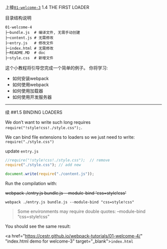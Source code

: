 上接[`01-welcome-3`](/01-welcome-3 "welcome") 1.4 THE FIRST LOADER

目录结构说明

```
01-welcome-4
├─bundle.js  # 编译文件, 无需手动创建
├─content.js # 无需修改
├─entry.js   # 修改文件    
├─index.html # 无需修改
├─README.MD  # doc
├─style.css  # 新增文件
```

这个小教程将引导您完成一个简单的例子。
你将学习:
* 如何安装webpack
* 如何使用webpack
* 如何使用加载器
* 如何使用开发服务器

---------------------------------------

续
##1.5 BINDING LOADERS

We don’t want to write such long requires `require("!style!css!./style.css");`.

We can bind file extensions to loaders so we just need to write: `require("./style.css")`

update `entry.js`

```js
//require("!style!css!./style.css");  // remove
require("./style.css"); // add new

document.write(require("./content.js"));
```

Run the compilation with:

~~webpack ./entry.js bundle.js --module-bind 'css=style!css'~~

```shell
webpack ./entry.js bundle.js --module-bind "css=style!css"
```
> Some environments may require double quotes: –module-bind “css=style!css”

You should see the same result:

<a href="https://cestr.github.io/webpack-tutorials/01-welcome-4/" "index.html demo for welcome-3" target="_blank">`index.html`</a>
